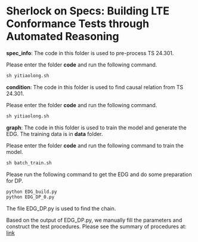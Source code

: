 # Sherlock on Specs: Building LTE Conformance Tests through Automated Reasoning

**spec_info**: The code in this folder is used to pre-process TS 24.301. 

Please enter the folder **code** and run the following command.
```python
sh yitiaolong.sh
```

**condition**: The code in this folder is used to find causal relation from TS 24.301.

Please enter the folder **code** and run the following command.
```python
sh yitiaolong.sh
```
**graph**: The code in this folder is used to train the model and generate the EDG. The training data is in **data** folder.

Please enter the folder **code** and run the following command to train the model.
```python
sh batch_train.sh
````
Please run the following command to get the EDG and do some preparation for DP.
```python
python EDG_build.py
python EDG_DP_0.py
```
The file EDG_DP.py is used to find the chain.

Based on the output of EDG_DP.py, we manually fill the parameters and construct the test procedures. Please see the summary of procedures at: [link](https://sites.google.com/view/contester/homepage/security-requirement/details-of-tests)
